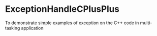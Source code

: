 # ExceptionHandleCPlusPlus
To demonstrate simple examples of exception on the C++ code in multi-tasking application
